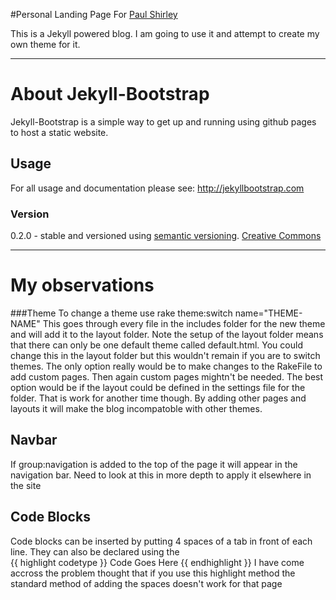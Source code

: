 [shirp-w]: http://shirp.github.com
[shirp-r]: http://github.com/shirp
#Personal Landing Page For [Paul Shirley][shirp-w]

This is a Jekyll powered blog. I am going to use it and attempt to create my own theme for it.

______________________________
# About Jekyll-Bootstrap

Jekyll-Bootstrap is a simple way to get up and running using github pages to host a static website.

## Usage

For all usage and documentation please see: <http://jekyllbootstrap.com>

### Version

0.2.0 - stable and versioned using [semantic versioning](http://semver.org/).
[Creative Commons](http://creativecommons.org/licenses/by-nc-sa/3.0/)
______________________________

# My observations

###Theme
To change a theme use  rake theme:switch name="THEME-NAME"  This goes through every file in the includes folder for the new theme and will add it to the layout folder. Note the setup of the layout folder means that there can only be one default theme called default.html. You could change this in the layout folder but this wouldn't remain if you are to switch themes. The only option really would be to make changes to the RakeFile to add custom pages. Then again custom pages mightn't be needed. The best option would be if the layout could be defined in the settings file for the folder. That is work for another time though. By adding other pages and layouts it will make the blog incompatoble with other themes.

## Navbar
If group:navigation is added to the top of the page it will appear in the navigation bar. Need to look at this in more depth to apply it elsewhere in the site

## Code Blocks
Code blocks can be inserted by putting 4 spaces of a tab in front of each line. They can also be declared using the  
     {{ highlight codetype }}
       Code Goes Here
     {{ endhighlight }}
I have come accross the problem thought that if you use this highlight method the standard method of adding the spaces doesn't work for that page




